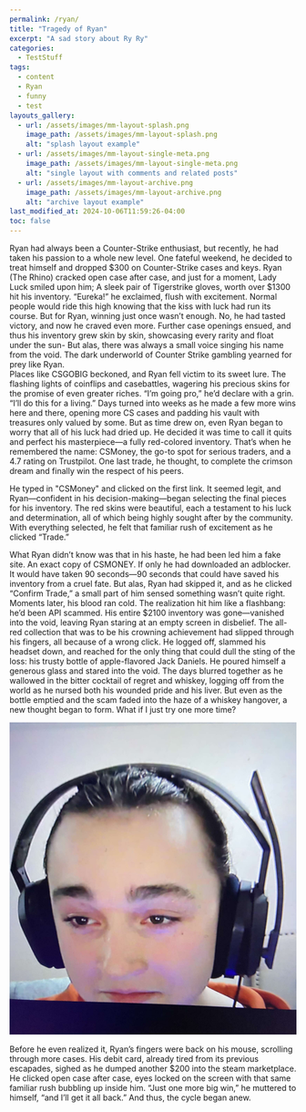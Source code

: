 ```yaml
---
permalink: /ryan/
title: "Tragedy of Ryan"
excerpt: "A sad story about Ry Ry"
categories:
  - TestStuff
tags:
  - content
  - Ryan
  - funny
  - test
layouts_gallery:
  - url: /assets/images/mm-layout-splash.png
    image_path: /assets/images/mm-layout-splash.png
    alt: "splash layout example"
  - url: /assets/images/mm-layout-single-meta.png
    image_path: /assets/images/mm-layout-single-meta.png
    alt: "single layout with comments and related posts"
  - url: /assets/images/mm-layout-archive.png
    image_path: /assets/images/mm-layout-archive.png
    alt: "archive layout example"
last_modified_at: 2024-10-06T11:59:26-04:00
toc: false
---
```


Ryan had always been a Counter-Strike enthusiast, but recently, he had taken his passion to a whole new level. One fateful weekend, he decided to treat himself and dropped $300 on Counter-Strike cases and keys. Ryan (The Rhino) cracked open case after case, and just for a moment, Lady Luck smiled upon him; A sleek pair of Tigerstrike gloves, worth over $1300 hit his inventory.
“Eureka!” he exclaimed, flush with excitement.
Normal people would ride this high knowing that the kiss with luck had run its course. But for Ryan, winning just once wasn’t enough. No, he had tasted victory, and now he craved even more. Further case openings ensued, and thus his inventory grew skin by skin, showcasing every rarity and float under the sun-
But alas, there was always a small voice singing his name from the void. 
The dark underworld of Counter Strike gambling yearned for prey like Ryan.  
Places like CSGOBIG beckoned, and Ryan fell victim to its sweet lure.
The flashing lights of coinflips and casebattles, wagering his precious skins for the promise of even greater riches. 
“I’m going pro,” he’d declare with a grin. “I’ll do this for a living.”
Days turned into weeks as he made a few more wins here and there, opening more CS cases and padding his vault with treasures only valued by some. But as time drew on, even Ryan began to worry that all of his luck had dried up. He decided it was time to call it quits and perfect his masterpiece—a fully red-colored inventory. That’s when he remembered the name: CSMoney, the go-to spot for serious traders, and a 4.7 rating on Trustpilot. One last trade, he thought, to complete the crimson dream and finally win the respect of his peers.

He typed in "CSMoney" and clicked on the first link. It seemed legit, and Ryan—confident in his decision-making—began selecting the final pieces for his inventory. The red skins were beautiful, each a testament to his luck and determination, all of which being highly sought after by the community. With everything selected, he felt that familiar rush of excitement as he clicked “Trade.”

What Ryan didn’t know was that in his haste, he had been led him a fake site. An exact copy of CSMONEY. If only he had downloaded an adblocker. It would have taken 90 seconds—90 seconds that could have saved his inventory from a cruel fate. But alas, Ryan had skipped it, and as he clicked “Confirm Trade,” a small part of him sensed something wasn’t quite right.
Moments later, his blood ran cold. The realization hit him like a flashbang: he’d been API scammed. His entire $2100 inventory was gone—vanished into the void, leaving Ryan staring at an empty screen in disbelief. The all-red collection that was to be his crowning achievement had slipped through his fingers, all because of a wrong click.
He logged off, slammed his headset down, and reached for the only thing that could dull the sting of the loss: his trusty bottle of apple-flavored Jack Daniels. He poured himself a generous glass and stared into the void. The days blurred together as he wallowed in the bitter cocktail of regret and whiskey, logging off from the world as he nursed both his wounded pride and his liver.
But even as the bottle emptied and the scam faded into the haze of a whiskey hangover, a new thought began to form. What if I just try one more time?

<img src="/assets/images/junk/ryansad.jpg" alt="Ryan Sad"> 

Before he even realized it, Ryan’s fingers were back on his mouse, scrolling through more cases. His debit card, already tired from its previous escapades, sighed as he dumped another $200 into the steam marketplace. He clicked open case after case, eyes locked on the screen with that same familiar rush bubbling up inside him.
“Just one more big win,” he muttered to himself, “and I’ll get it all back.”
And thus, the cycle began anew.
